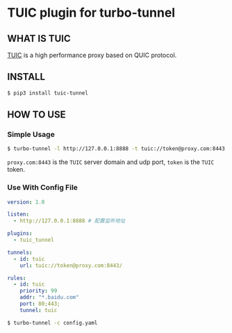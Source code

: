# TUIC plugin for turbo-tunnel

## WHAT IS TUIC

[TUIC](https://github.com/EAimTY/tuic) is a high performance proxy based on QUIC protocol.

## INSTALL

```bash
$ pip3 install tuic-tunnel
```

## HOW TO USE

### Simple Usage

```bash
$ turbo-tunnel -l http://127.0.0.1:8888 -t tuic://token@proxy.com:8443 -p tuic_tunnel
```

`proxy.com:8443` is the `TUIC` server domain and udp port, `token` is the `TUIC` token.

### Use With Config File

```yaml
version: 1.0

listen: 
  - http://127.0.0.1:8888 # 配置监听地址

plugins:
  - tuic_tunnel

tunnels:
  - id: tuic
    url: tuic://token@proxy.com:8443/

rules:
  - id: tuic
    priority: 99
    addr: "*.baidu.com"
    port: 80;443;
    tunnel: tuic
```

```bash
$ turbo-tunnel -c config.yaml
```
